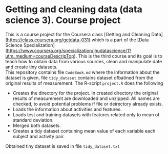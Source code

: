 # Getting and cleaning data (data science 3). Course project
This is a course project for the Coursera class [Getting and Cleaning Data] (https://class.coursera.org/getdata-031) which is a part of the [Data Science Specialization] (https://www.coursera.org/specialization/jhudatascience/1?utm_medium=courseDescripTop). This is the third course and its goal is to teach how to obtain data from various sources, clean and manipulate date and create tiny datasets.  
This repository contains file ```CodeBook.md``` where the information about the dataset is given, file ```tidy_dataset``` contains dataset ofbatined from the original results of measurement. The R-script ```project.R``` does the following

- Creates the directory for the project. In created directory the original results of measurement are downloaded and unzipped. All names are checked, to avoid potential problems if file or deirectory already exists.
- Loads the information about activities and features. 
- Loads test and training datasets with features related only to mean of standard deviation.
- Merged both datasets.
- Creates a tidy dataset containing mean value of each variable each subject and activity pair. 

Obtained tiny dataset is saved in file ```tidy_dataset.txt```
